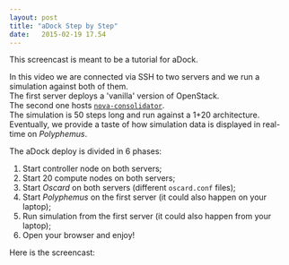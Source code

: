 ```yaml
---
layout: post
title: "aDock Step by Step"
date:   2015-02-19 17.54
---
```


This screencast is meant to be a tutorial for aDock.

In this video we are connected via SSH to two servers and we run a simulation against both of them.  
The first server deploys a 'vanilla' version of OpenStack.  
The second one hosts [`nova-consolidator`](https://blueprints.launchpad.net/nova/+spec/nova-consolidator).  
The simulation is 50 steps long and run against a 1+20 architecture.  
Eventually, we provide a taste of how simulation data is displayed in real-time on _Polyphemus_.

The aDock deploy is divided in 6 phases:

1. Start controller node on both servers;
2. Start 20 compute nodes on both servers;
3. Start _Oscard_ on both servers (different `oscard.conf` files);
4. Start _Polyphemus_ on the first server (it could also happen on your laptop);
5. Run simulation from the first server (it could also happen from your laptop);
6. Open your browser and enjoy!

Here is the screencast:

<!--
<div class="row">
  <div class="col-md-3 hidden-xs"></div>
  <div class="col-md-4 col-xs-12">
    <iframe 
      width="560"
      height="315"
      src="..................OUR_URL_ON_YOUTUBE..........."
      frameborder="0"
      allowfullscreen></iframe>
    </div>
  <div class="col-md-3 hidden-xs"></div>
</div>
-->